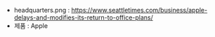 - headquarters.png : https://www.seattletimes.com/business/apple-delays-and-modifies-its-return-to-office-plans/
- 제품 : Apple
